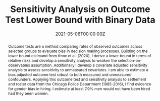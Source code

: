 ---
title: "Sensitivity Analysis on Outcome Test Lower Bound with Binary Data"
collection: publications
authors:
  - Elisha Cohen
date: "2021-05-06T00:00:00Z"
doi: ""

# Schedule page publish date (NOT publication's date).
publishDate: "2017-01-01T00:00:00Z"

# Publication type.
# Legend: 0 = Uncategorized; 1 = Conference paper; 2 = Journal article;
# 3 = Preprint / Working Paper; 4 = Report; 5 = Book; 6 = Book section;
# 7 = Thesis; 8 = Patent
#publication_types: ["2"]
publication_types: ["3"]

# Publication name and optional abbreviated publication name.
publication: ""
publication_short: ""

abstract: Outcome tests are a method comparing rates of observed outcomes across selected groups to evaluate bias in decision making processes. Building on the lower bound estimand from Knox et al. (2020), I derive a lower bound in terms of relative risks and develop a sensitivity analysis to weaken the selection-on-observables assumption. Additionally I develop a covariate adjusted sensitivity analysis to assess sensitivity to unmeasured covariates. I am able to estimate a bias adjusted outcome test robust to both measured and unmeasured confounders. Applying this outcome test and sensitivity analysis to settlement and roster data from the Chicago Police Department (1985-2016), I find evidence for gender bias in hiring. I estimate at least 7.9% men would not have been hired had they been women.

# Summary. An optional shortened abstract.
summary: ""

tags: ""
featured: false

# links:
# - name: ""
#   url: ""
url_pdf: 
---